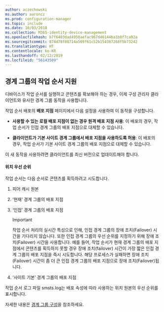 ```yaml
---
author: aczechowski
ms.author: aaroncz
ms.prod: configuration-manager
ms.topic: include
ms.date: 10/03/2018
ms.collection: M365-identity-device-management
ms.openlocfilehash: b7f6403dad4950aefac967d46144ba1b0f7ca92a
ms.sourcegitcommit: 874d78f08714a509f61c52b154387268f5b73242
ms.translationtype: HT
ms.contentlocale: ko-KR
ms.lasthandoff: 02/12/2019
ms.locfileid: "56143509"
---
```

## <a name="bkmk_bgr-osd"></a> 경계 그룹의 작업 순서 지원
<!--1359025-->

디바이스가 작업 순서를 실행하고 콘텐츠를 확보해야 하는 경우, 이제 구성 관리자 클라이언트와 유사한 경계 그룹 동작을 사용합니다.   

작업 순서 배포의 **배포 지점** 페이지에서 다음 설정을 사용하여 이 동작을 구성합니다. 

- **사용할 수 있는 로컬 배포 지점이 없는 경우 원격 배포 지점 사용**: 이 배포의 경우, 작업 순서가 인접 경계 그룹의 배포 지점으로 대체할 수 있습니다.  

- **클라이언트가 기본 사이트 경계 그룹에서 배포 지점을 사용하도록 허용**: 이 배포의 경우, 작업 순서가 기본 사이트 경계 그룹의 배포 지점으로 대체할 수 있습니다.  

이 새 동작을 사용하려면 클라이언트를 최신 버전으로 업데이트해야 합니다.

#### <a name="location-priority"></a>위치 우선 순위  

작업 순서는 다음 순서로 콘텐츠를 획득하려고 시도합니다.  

1. 피어 캐시 원본  

2. ‘현재’ 경계 그룹의 배포 지점  

3. ‘인접’ 경계 그룹의 배포 지점  

    > [!Important]  
    > 작업 순서 처리의 실시간 특성으로 인해, 인접 경계 그룹의 장애 조치(Failover) 시간을 기다리지 않습니다. 또한 인접 경계 그룹의 우선 순위를 지정하기 위해 장애 조치(Failover) 시간을 사용합니다. 예를 들어, 작업 순서가 현재 경계 그룹의 배포 지점에서 콘텐츠를 획득하지 못할 경우 장애 조치(failover) 시간이 가장 짧은 인접 경계 그룹의 배포 지점을 즉시 시도합니다. 해당 프로세스가 실패하면 장애 조치(Failover) 시간이 좀 더 큰 인접 경계 그룹의 배포 지점으로 장애 조치(Failover)됩니다.  

4. ‘사이트 기본’ 경계 그룹의 배포 지점  

작업 순서 로그 파일 smsts.log는 배포 속성에 따라 사용하는 위치 원본의 우선 순위를 표시합니다.

자세한 내용은 [경계 그룹 구성](/sccm/core/servers/deploy/configure/boundary-groups)을 참조하세요.


